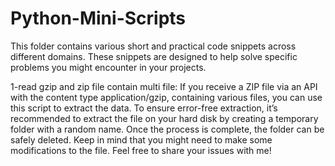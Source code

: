 # Python-Mini-Scripts
This folder contains various short and practical code snippets across different domains. These snippets are designed to help solve specific problems you might encounter in your projects.
        
1-read gzip and zip file contain multi file:
    If you receive a ZIP file via an API with the content type application/gzip,
    containing various files, you can use this script to extract the data.
    To ensure error-free extraction, it’s recommended to extract the file on your hard disk by creating a temporary folder with a random name. Once the process is complete, the folder can be   
    safely deleted.
    Keep in mind that you might need to make some modifications to the file.
    Feel free to share your issues with me!
